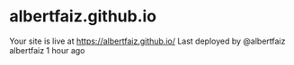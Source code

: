 # albertfaiz.github.io


Your site is live at https://albertfaiz.github.io/
Last deployed by @albertfaiz albertfaiz 1 hour ago
